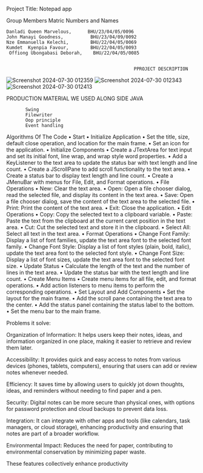 Project Title: Notepad app

Group Members Matric Numbers and Names



	Danladi Queen Marvelous,      BHU/23/04/05/0096
	John Manayi Goodness,          BHU/23/04/09/0092
	Nze Emmanuella Kelechi,        BHU/22/04/05/0069
	Kumdet  Kyenpia Favour,        BHU/22/04/05/0093
     Offiong Ubongabasi Deborah,    BHU/22/04/05/0085


                                                   PPROJECT DESCRIPTION

![Screenshot 2024-07-30 012359](https://github.com/user-attachments/assets/82db67bb-978a-42be-b982-f5465136765f)
![Screenshot 2024-07-30 012343](https://github.com/user-attachments/assets/bd3bb87e-1c4e-495f-92c6-03628b7ba035)
![Screenshot 2024-07-30 012413](https://github.com/user-attachments/assets/595d1392-56dd-4963-98e6-e5d10645186a)

                                               
PRODUCTION MATERIAL WE USED ALONG SIDE JAVA

           Swing 
           Filewriter 
           Oop principle
           Event handling

Algorithms Of The Code
•	Start
•  Initialize Application
•	Set the title, size, default close operation, and location for the main frame.
•	Set an icon for the application.
•  Initialize Components
•	Create a JTextArea for text input and set its initial font, line wrap, and wrap style word properties.
•	Add a KeyListener to the text area to update the status bar with text length and line count.
•	Create a JScrollPane to add scroll functionality to the text area.
•	Create a status bar to display text length and line count.
•	Create a JMenuBar with menus for File, Edit, and Format operations.
•  File Operations
•	New: Clear the text area.
•	Open: Open a file chooser dialog, read the selected file, and display its content in the text area.
•	Save: Open a file chooser dialog, save the content of the text area to the selected file.
•	Print: Print the content of the text area.
•	Exit: Close the application.
•  Edit Operations
•	Copy: Copy the selected text to a clipboard variable.
•	Paste: Paste the text from the clipboard at the current caret position in the text area.
•	Cut: Cut the selected text and store it in the clipboard.
•	Select All: Select all text in the text area.
•  Format Operations
•	Change Font Family: Display a list of font families, update the text area font to the selected font family.
•	Change Font Style: Display a list of font styles (plain, bold, italic), update the text area font to the selected font style.
•	Change Font Size: Display a list of font sizes, update the text area font to the selected font size.
•  Update Status
•	Calculate the length of the text and the number of lines in the text area.
•	Update the status bar with the text length and line count.
•  Create Menu Items
•	Create menu items for all file, edit, and format operations.
•	Add action listeners to menu items to perform the corresponding operations.
•  Set Layout and Add Components
•	Set the layout for the main frame.
•	Add the scroll pane containing the text area to the center.
•	Add the status panel containing the status label to the bottom.
•	Set the menu bar to the main frame.


Problems it solve:

Organization of Information: It helps users keep their notes, ideas, and information organized in one place, making it easier to retrieve and review them later.

Accessibility: It provides quick and easy access to notes from various devices (phones, tablets, computers), ensuring that users can add or review notes whenever needed.

Efficiency: It saves time by allowing users to quickly jot down thoughts, ideas, and reminders without needing to find paper and a pen.

Security: Digital notes can be more secure than physical ones, with options for password protection and cloud backups to prevent data loss.

Integration: It can integrate with other apps and tools (like calendars, task managers, or cloud storage), enhancing productivity and ensuring that notes are part of a broader workflow.

Environmental Impact: Reduces the need for paper, contributing to environmental conservation by minimizing paper waste.

These features collectively enhance productivity

